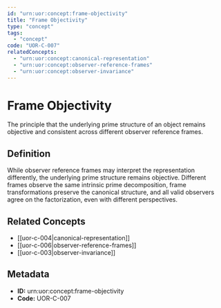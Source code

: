 ```yaml
---
id: "urn:uor:concept:frame-objectivity"
title: "Frame Objectivity"
type: "concept"
tags:
  - "concept"
code: "UOR-C-007"
relatedConcepts:
  - "urn:uor:concept:canonical-representation"
  - "urn:uor:concept:observer-reference-frames"
  - "urn:uor:concept:observer-invariance"
---
```


# Frame Objectivity

The principle that the underlying prime structure of an object remains objective and consistent across different observer reference frames.

## Definition

While observer reference frames may interpret the representation differently, the underlying prime structure remains objective. Different frames observe the same intrinsic prime decomposition, frame transformations preserve the canonical structure, and all valid observers agree on the factorization, even with different perspectives.

## Related Concepts

- [[uor-c-004|canonical-representation]]
- [[uor-c-006|observer-reference-frames]]
- [[uor-c-003|observer-invariance]]

## Metadata

- **ID:** urn:uor:concept:frame-objectivity
- **Code:** UOR-C-007
